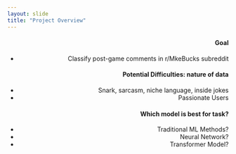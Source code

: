 ```yaml
---
layout: slide
title: "Project Overview"
---
```

<div style="text-align: right;">
    
#### Goal
- Classify post-game comments in r/MkeBucks subreddit

#### Potential Difficulties: nature of data
- Snark, sarcasm, niche language, inside jokes
- Passionate Users

#### Which model is best for task?
- Traditional ML Methods?
- Neural Network?
- Transformer Model?

</div>
